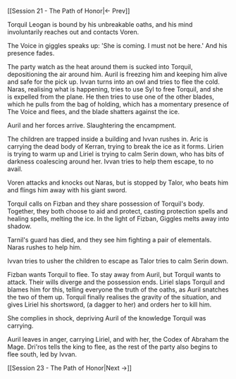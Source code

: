 [[Session 21 - The Path of Honor|<- Prev]]

Torquil Leogan is bound by his unbreakable oaths, and his mind involuntarily reaches out and contacts Voren.

The Voice in giggles speaks up: 'She is coming. I must not be here.' And his presence fades.

The party watch as the heat around them is sucked into Torquil, depositioning the air around him. Auril is freezing him and keeping him alive and safe for the pick up. Ivvan turns into an owl and tries to flee the cold. 
Naras, realising what is happening, tries to use Syl to free Torquil, and she is expelled from the plane. He then tries to use one of the other blades, which he pulls from the bag of holding, which has a momentary presence of The Voice and flees, and the blade shatters against the ice. 

Auril and her forces arrive. Slaughtering the encampment. 

The children are trapped inside a building and Ivvan rushes in. Aric is carrying the dead body of Kerran, trying to break the ice as it forms. Lirien is trying to warm up and Liriel is trying to calm Serin down, who has bits of darkness coalescing around her. Ivvan tries to help them escape, to no avail.

Voren attacks and knocks out Naras, but is stopped by Talor, who beats him and flings him away with his giant sword.

Torquil calls on Fizban and they share possession of Torquil's body. Together, they both choose to aid and protect, casting protection spells and healing spells, melting the ice. In the light of Fizban, Giggles melts away into shadow. 

Tarnil's guard has died, and they see him fighting a pair of elementals. Naras rushes to help him. 

Ivvan tries to usher the children to escape as Talor tries to calm Serin down.

Fizban wants Torquil to flee. To stay away from Auril, but Torquil wants to attack. Their wills diverge and the possession ends.
Liriel slaps Torquil and blames him for this, telling everyone the truth of the oaths, as Auril snatches the two of them up. Torquil finally realises the gravity of the situation, and gives Liriel his shortsword, (a dagger to her) and orders her to kill him.

She complies in shock, depriving Auril of the knowledge Torquil was carrying.

Auril leaves in anger, carrying Liriel, and with her, the Codex of Abraham the Mage. Dri'ros tells the king to flee, as the rest of the party also begins to flee south, led by Ivvan.

[[Session 23 - The Path of Honor|Next ->]]